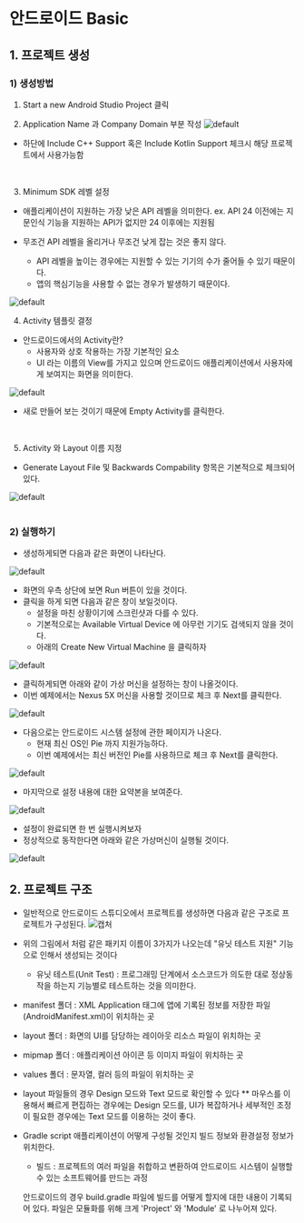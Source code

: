 # 안드로이드 Basic
## 1. 프로젝트 생성
### 1) 생성방법
1. Start a new Android Studio Project 클릭

2. Application Name 과 Company Domain 부분 작성
![default](https://user-images.githubusercontent.com/25294147/53683682-0eb18c80-3d47-11e9-9155-d9bb7a038b25.PNG)

- 하단에 Include C++ Support 혹은 Include Kotlin Support 체크시 해당 프로젝트에서 사용가능함
<br>

3. Minimum SDK 레벨 설정
- 애플리케이션이 지원하는 가장 낮은 API 레벨을 의미한다.
  ex. API 24 이전에는 지문인식 기능을 지원하는 API가 없지만 24 이후에는 지원됨
 
- 무조건 API 레벨을 올리거나 무조건 낮게 잡는 것은 좋지 않다.
  + API 레벨을 높이는 경우에는 지원할 수 있는 기기의 수가 줄어들 수 있기 때문이다.
  + 앱의 핵심기능을 사용할 수 없는 경우가 발생하기 때문이다.

![default](https://user-images.githubusercontent.com/25294147/53683765-ed9d6b80-3d47-11e9-97d1-08f264fae000.PNG)
<br>

4. Activity 템플릿 결정
- 안드로이드에서의 Activity란?
  + 사용자와 상호 작용하는 가장 기본적인 요소
  + UI 라는 이름의 View를 가지고 있으며 안드로이드 애플리케이션에서 사용자에게 보여지는 화면을 의미한다.

![default](https://user-images.githubusercontent.com/25294147/53683787-453bd700-3d48-11e9-8dbb-c703c3c8888b.PNG)

- 새로 만들어 보는 것이기 때문에 Empty Activity를 클릭한다.
<br>

5. Activity 와 Layout 이름 지정
- Generate Layout File 및 Backwards Compability 항목은 기본적으로 체크되어 있다.

![default](https://user-images.githubusercontent.com/25294147/53683819-a663aa80-3d48-11e9-9bea-b1ccf4d15eea.PNG)
<br><br>

### 2) 실행하기
- 생성하게되면 다음과 같은 화면이 나타난다.

![default](https://user-images.githubusercontent.com/25294147/53683832-f9d5f880-3d48-11e9-9aba-1d611b9c11d8.PNG)
<br>

- 화면의 우측 상단에 보면 Run 버튼이 있을 것이다. 
- 클릭을 하게 되면 다음과 같은 창이 보일것이다.
  + 설정을 마친 상황이기에 스크린샷과 다를 수 있다.
  + 기본적으로는 Available Virtual Device 에 아무런 기기도 검색되지 않을 것이다.
  + 아래의 Create New Virtual Machine 을 클릭하자

![default](https://user-images.githubusercontent.com/25294147/53683876-97c9c300-3d49-11e9-89c4-1fdcaeb9c78b.PNG)
<br>

- 클릭하게되면 아래와 같이 가상 머신을 설정하는 창이 나올것이다.
- 이번 예제에서는 Nexus 5X 머신을 사용할 것이므로 체크 후 Next를 클릭한다.

![default](https://user-images.githubusercontent.com/25294147/53683894-d3648d00-3d49-11e9-9992-ebd9b4235a00.PNG)
<br>

- 다음으로는 안드로이드 시스템 설정에 관한 페이지가 나온다.
  + 현재 최신 OS인 Pie 까지 지원가능하다.
  + 이번 예제에서는 최신 버전인 Pie를 사용하므로 체크 후 Next를 클릭한다.

![default](https://user-images.githubusercontent.com/25294147/53683917-19215580-3d4a-11e9-82ed-3d72232a9999.PNG)
<br>

- 마지막으로 설정 내용에 대한 요약본을 보여준다.

![default](https://user-images.githubusercontent.com/25294147/53683927-466e0380-3d4a-11e9-80c7-6173e9c2969b.PNG)
<br>

- 설정이 완료되면 한 번 실행시켜보자
- 정상적으로 동작한다면 아래와 같은 가상머신이 실행될 것이다.

![default](https://user-images.githubusercontent.com/25294147/53683965-b086a880-3d4a-11e9-8996-b6fa8865fedb.PNG)
<br>


## 2. 프로젝트 구조
- 일반적으로 안드로이드 스튜디오에서 프로젝트를 생성하면 다음과 같은 구조로 프로젝트가 구성된다.
![캡처](https://user-images.githubusercontent.com/25294147/56422974-09070a80-62e5-11e9-85dd-60a7f14d6896.PNG)

- 위의 그림에서 처럼 같은 패키지 이름이 3가지가 나오는데 "유닛 테스트 지원" 기능으로 인해서 생성되는 것이다
  - 유닛 테스트(Unit Test) : 프로그래밍 단계에서 소스코드가 의도한 대로 정상동작을 하는지 기능별로 테스트하는 것을 의미한다.

- manifest 폴더 : XML Application 태그에 앱에 기록된 정보를 저장한 파일(AndroidManifest.xml)이 위치하는 곳
- layout 폴더 : 화면의 UI를 담당하는 레이아웃 리소스 파일이 위치하는 곳
- mipmap 폴더 : 애플리케이션 아이콘 등 이미지 파일이 위치하는 곳
- values 폴더 : 문자열, 컬러 등의 파일이 위치하는 곳

* layout 파일들의 경우 Design 모드와 Text 모드로 확인할 수 있다
** 마우스를 이용해서 빠르게 편집하는 경우에는 Design 모드를, UI가 복잡하거나 세부적인 조정이 필요한 경우에는 Text 모드를 이용하는 것이 좋다.

- Gradle script
  애플리케이션이 어떻게 구성될 것인지 빌드 정보와 환경설정 정보가 위치한다.
  * 빌드 : 프로젝트의 여러 파일을 취합하고 변환하여 안드로이드 시스템이 실행할 수 있는 소프트웨어를 만드는 과정
  
  안드로이드의 경우 build.gradle 파일에 빌드를 어떻게 할지에 대한 내용이 기록되어 있다.
  파일은 모듈화를 위해 크게 'Project' 와 'Module' 로 나누어져 있다.
  
  



